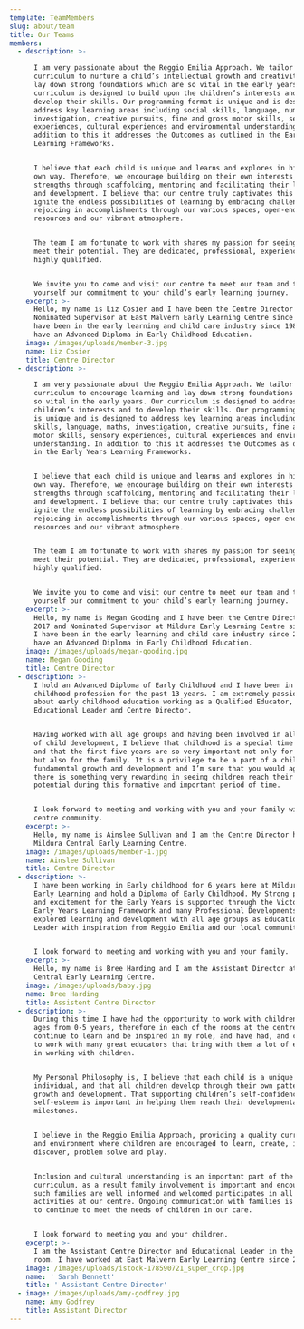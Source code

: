 ```yaml
---
template: TeamMembers
slug: about/team
title: Our Teams
members:
  - description: >-

      I am very passionate about the Reggio Emilia Approach. We tailor our
      curriculum to nurture a child’s intellectual growth and creativity, and
      lay down strong foundations which are so vital in the early years. Our
      curriculum is designed to build upon the children’s interests and to
      develop their skills. Our programming format is unique and is designed to
      address key learning areas including social skills, language, numeracy,
      investigation, creative pursuits, fine and gross motor skills, sensory
      experiences, cultural experiences and environmental understanding. In
      addition to this it addresses the Outcomes as outlined in the Early Years
      Learning Frameworks.


      I believe that each child is unique and learns and explores in his or her
      own way. Therefore, we encourage building on their own interests and
      strengths through scaffolding, mentoring and facilitating their learning
      and development. I believe that our centre truly captivates this and we
      ignite the endless possibilities of learning by embracing challenges and
      rejoicing in accomplishments through our various spaces, open-ended
      resources and our vibrant atmosphere.


      The team I am fortunate to work with shares my passion for seeing children
      meet their potential. They are dedicated, professional, experienced and
      highly qualified.


      We invite you to come and visit our centre to meet our team and to see for
      yourself our commitment to your child’s early learning journey.
    excerpt: >-
      Hello, my name is Liz Cosier and I have been the Centre Director and
      Nominated Supervisor at East Malvern Early Learning Centre since 2006. I
      have been in the early learning and child care industry since 1989 and I
      have an Advanced Diploma in Early Childhood Education.
    image: /images/uploads/member-3.jpg
    name: Liz Cosier
    title: Centre Director
  - description: >-

      I am very passionate about the Reggio Emilia Approach. We tailor our
      curriculum to encourage learning and lay down strong foundations which are
      so vital in the early years. Our curriculum is designed to address the
      children’s interests and to develop their skills. Our programming format
      is unique and is designed to address key learning areas including social
      skills, language, maths, investigation, creative pursuits, fine and gross
      motor skills, sensory experiences, cultural experiences and environmental
      understanding. In addition to this it addresses the Outcomes as outlined
      in the Early Years Learning Frameworks.


      I believe that each child is unique and learns and explores in his or her
      own way. Therefore, we encourage building on their own interests and
      strengths through scaffolding, mentoring and facilitating their learning
      and development. I believe that our centre truly captivates this and we
      ignite the endless possibilities of learning by embracing challenges and
      rejoicing in accomplishments through our various spaces, open-ended
      resources and our vibrant atmosphere.


      The team I am fortunate to work with shares my passion for seeing children
      meet their potential. They are dedicated, professional, experienced and
      highly qualified.


      We invite you to come and visit our centre to meet our team and to see for
      yourself our commitment to your child’s early learning journey.
    excerpt: >-
      Hello, my name is Megan Gooding and I have been the Centre Director since
      2017 and Nominated Supervisor at Mildura Early Learning Centre since 2007.
      I have been in the early learning and child care industry since 2004 and I
      have an Advanced Diploma in Early Childhood Education.
    image: /images/uploads/megan-gooding.jpg
    name: Megan Gooding
    title: Centre Director
  - description: >-
      I hold an Advanced Diploma of Early Childhood and I have been in the early
      childhood profession for the past 13 years. I am extremely passionate
      about early childhood education working as a Qualified Educator,
      Educational Leader and Centre Director.


      Having worked with all age groups and having been involved in all aspects
      of child development, I believe that childhood is a special time of life
      and that the first five years are so very important not only for the child
      but also for the family. It is a privilege to be a part of a child’s
      fundamental growth and development and I’m sure that you would agree that
      there is something very rewarding in seeing children reach their true
      potential during this formative and important period of time.


      I look forward to meeting and working with you and your family within our
      centre community.
    excerpt: >-
      Hello, my name is Ainslee Sullivan and I am the Centre Director here at
      Mildura Central Early Learning Centre.
    image: /images/uploads/member-1.jpg
    name: Ainslee Sullivan
    title: Centre Director
  - description: >-
      I have been working in Early childhood for 6 years here at Mildura Central
      Early Learning and hold a Diploma of Early Childhood. My Strong passion
      and excitement for the Early Years is supported through the Victorian
      Early Years Learning Framework and many Professional Developments. I have
      explored learning and development with all age groups as Educational
      Leader with inspiration from Reggio Emilia and our local community.


      I look forward to meeting and working with you and your family.
    excerpt: >-
      Hello, my name is Bree Harding and I am the Assistant Director at Mildura
      Central Early Learning Centre.
    image: /images/uploads/baby.jpg
    name: Bree Harding
    title: Assistent Centre Director
  - description: >-
      During this time I have had the opportunity to work with children of all
      ages from 0-5 years, therefore in each of the rooms at the centre. I
      continue to learn and be inspired in my role, and have had, and continue
      to work with many great educators that bring with them a lot of experience
      in working with children.


      My Personal Philosophy is, I believe that each child is a unique
      individual, and that all children develop through their own pattern of
      growth and development. That supporting children’s self-confidence and
      self-esteem is important in helping them reach their developmental
      milestones.


      I believe in the Reggio Emilia Approach, providing a quality curriculum
      and environment where children are encouraged to learn, create, imagine,
      discover, problem solve and play.


      Inclusion and cultural understanding is an important part of the
      curriculum, as a result family involvement is important and encouraged, as
      such families are well informed and welcomed participates in all
      activities at our centre. Ongoing communication with families is necessary
      to continue to meet the needs of children in our care. 


      I look forward to meeting you and your children.
    excerpt: >-
      I am the Assistant Centre Director and Educational Leader in the Toddler
      room. I have worked at East Malvern Early Learning Centre since 2007.
    image: /images/uploads/istock-178590721_super_crop.jpg
    name: ' Sarah Bennett'
    title: ' Assistant Centre Director'
  - image: /images/uploads/amy-godfrey.jpg
    name: Amy Godfrey
    title: Assistant Director
---
```


